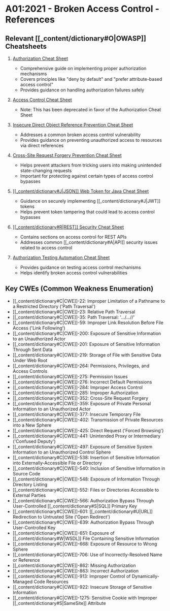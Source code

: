 # A01:2021 - Broken Access Control - References

## Relevant [[_content/dictionary#O|OWASP]] Cheatsheets

1. [Authorization Cheat Sheet](../../[[_content/dictionary#O|OWASP]]%20Cheatsheet/cheatsheets/Authorization_Cheat_Sheet.html)
   - Comprehensive guide on implementing proper authorization mechanisms
   - Covers principles like "deny by default" and "prefer attribute-based access control"
   - Provides guidance on handling authorization failures safely

2. [Access Control Cheat Sheet](../../[[_content/dictionary#O|OWASP]]%20Cheatsheet/cheatsheets/Access_Control_Cheat_Sheet.html)
   - Note: This has been deprecated in favor of the Authorization Cheat Sheet

3. [Insecure Direct Object Reference Prevention Cheat Sheet](../../[[_content/dictionary#O|OWASP]]%20Cheatsheet/cheatsheets/Insecure_Direct_Object_Reference_Prevention_Cheat_Sheet.html)
   - Addresses a common broken access control vulnerability
   - Provides guidance on preventing unauthorized access to resources via direct references

4. [Cross-Site Request Forgery Prevention Cheat Sheet](../../[[_content/dictionary#O|OWASP]]%20Cheatsheet/cheatsheets/Cross-Site_Request_Forgery_Prevention_Cheat_Sheet.html)
   - Helps prevent attackers from tricking users into making unintended state-changing requests
   - Important for protecting against certain types of access control bypasses

5. [[[_content/dictionary#J|JSON]] Web Token for Java Cheat Sheet](../../[[_content/dictionary#O|OWASP]]%20Cheatsheet/cheatsheets/JSON_Web_Token_for_Java_Cheat_Sheet.html)
   - Guidance on securely implementing [[_content/dictionary#J|JWT]] tokens
   - Helps prevent token tampering that could lead to access control bypasses

6. [[[_content/dictionary#R|REST]] Security Cheat Sheet](../../[[_content/dictionary#O|OWASP]]%20Cheatsheet/cheatsheets/REST_Security_Cheat_Sheet.html)
   - Contains sections on access control for REST APIs
   - Addresses common [[_content/dictionary#A|API]] security issues related to access control

7. [Authorization Testing Automation Cheat Sheet](../../[[_content/dictionary#O|OWASP]]%20Cheatsheet/cheatsheets/Authorization_Testing_Automation_Cheat_Sheet.html)
   - Provides guidance on testing access control mechanisms
   - Helps identify broken access control vulnerabilities

## Key CWEs (Common Weakness Enumeration)

- [[_content/dictionary#C|CWE]]-22: Improper Limitation of a Pathname to a Restricted Directory ('Path Traversal')
- [[_content/dictionary#C|CWE]]-23: Relative Path Traversal
- [[_content/dictionary#C|CWE]]-35: Path Traversal: '.../...//'
- [[_content/dictionary#C|CWE]]-59: Improper Link Resolution Before File Access ('Link Following')
- [[_content/dictionary#C|CWE]]-200: Exposure of Sensitive Information to an Unauthorized Actor
- [[_content/dictionary#C|CWE]]-201: Exposure of Sensitive Information Through Sent Data
- [[_content/dictionary#C|CWE]]-219: Storage of File with Sensitive Data Under Web Root
- [[_content/dictionary#C|CWE]]-264: Permissions, Privileges, and Access Controls
- [[_content/dictionary#C|CWE]]-275: Permission Issues
- [[_content/dictionary#C|CWE]]-276: Incorrect Default Permissions
- [[_content/dictionary#C|CWE]]-284: Improper Access Control
- [[_content/dictionary#C|CWE]]-285: Improper Authorization
- [[_content/dictionary#C|CWE]]-352: Cross-Site Request Forgery
- [[_content/dictionary#C|CWE]]-359: Exposure of Private Personal Information to an Unauthorized Actor
- [[_content/dictionary#C|CWE]]-377: Insecure Temporary File
- [[_content/dictionary#C|CWE]]-402: Transmission of Private Resources into a New Sphere
- [[_content/dictionary#C|CWE]]-425: Direct Request ('Forced Browsing')
- [[_content/dictionary#C|CWE]]-441: Unintended Proxy or Intermediary ('Confused Deputy')
- [[_content/dictionary#C|CWE]]-497: Exposure of Sensitive System Information to an Unauthorized Control Sphere
- [[_content/dictionary#C|CWE]]-538: Insertion of Sensitive Information into Externally-Accessible File or Directory
- [[_content/dictionary#C|CWE]]-540: Inclusion of Sensitive Information in Source Code
- [[_content/dictionary#C|CWE]]-548: Exposure of Information Through Directory Listing
- [[_content/dictionary#C|CWE]]-552: Files or Directories Accessible to External Parties
- [[_content/dictionary#C|CWE]]-566: Authorization Bypass Through User-Controlled [[_content/dictionary#S|SQL]] Primary Key
- [[_content/dictionary#C|CWE]]-601: [[_content/dictionary#U|URL]] Redirection to Untrusted Site ('Open Redirect')
- [[_content/dictionary#C|CWE]]-639: Authorization Bypass Through User-Controlled Key
- [[_content/dictionary#C|CWE]]-651: Exposure of [[_content/dictionary#W|WSDL]] File Containing Sensitive Information
- [[_content/dictionary#C|CWE]]-668: Exposure of Resource to Wrong Sphere
- [[_content/dictionary#C|CWE]]-706: Use of Incorrectly-Resolved Name or Reference
- [[_content/dictionary#C|CWE]]-862: Missing Authorization
- [[_content/dictionary#C|CWE]]-863: Incorrect Authorization
- [[_content/dictionary#C|CWE]]-913: Improper Control of Dynamically-Managed Code Resources
- [[_content/dictionary#C|CWE]]-922: Insecure Storage of Sensitive Information
- [[_content/dictionary#C|CWE]]-1275: Sensitive Cookie with Improper [[_content/dictionary#S|SameSite]] Attribute 